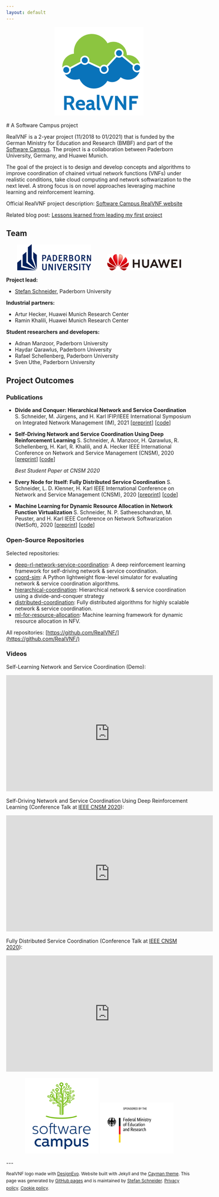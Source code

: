 ```yaml
---
layout: default
---
```


<script src="https://kit.fontawesome.com/cd408a8b63.js" crossorigin="anonymous"></script>
<p align="center"><img src="assets/realvnf_logo.png"/></p>
# A Software Campus project

RealVNF is a 2-year project (11/2018 to 01/2021) that is funded by the German Ministry for Education and Research (BMBF) and part of the [Software Campus](https://www.softwarecampus.de/en/). The project is a collaboration between Paderborn University, Germany, and Huawei Munich.

The goal of the project is to design and develop concepts and algorithms to improve coordination of chained virtual network functions (VNFs) under realistic conditions, take cloud computing and network softwarization to the next level. A strong focus is on novel approaches leveraging machine learning and reinforcement learning.

Official RealVNF project description: [Software Campus RealVNF website](https://softwarecampus.de/en/project/realvnf-improved-coordination-of-chained-vnfs-under-realistic-conditions/)

Related blog post: [Lessons learned from leading my first project](https://stefanbschneider.github.io/blog/my-first-project)

## Team

<p align="center">
	<img src="assets/upb.png" width="200" hspace="20"/>
	<img src="assets/huawei_horizontal.png" width="200" hspace="20"/>
</p>

**Project lead:** 

* [Stefan Schneider](https://stefanbschneider.github.io), Paderborn University

**Industrial partners:**

* Artur Hecker, Huawei Munich Research Center
* Ramin Khalili, Huawei Munich Research Center

**Student researchers and developers:**

* Adnan Manzoor, Paderborn University
* Haydar Qarawlus, Paderborn University
* Rafael Schellenberg, Paderborn University
* Sven Uthe, Paderborn University

## Project Outcomes

### Publications

* **Divide and Conquer: Hierarchical Network and Service Coordination**
  S. Schneider, M. Jürgens, and H. Karl
  IFIP/IEEE International Symposium on Integrated Network Management (IM), 2021 [[preprint](https://ris.uni-paderborn.de/download/20693/20694/preprint_with_header.pdf)] [[code](https://github.com/CN-UPB/hierarchical-coordination)]         	    
  
* **Self-Driving Network and Service Coordination Using Deep Reinforcement Learning**
  S. Schneider, A. Manzoor, H. Qarawlus, R. Schellenberg, H. Karl, R. Khalili, and A. Hecker
  IEEE International Conference on Network and Service Management (CNSM), 2020 [[preprint](https://ris.uni-paderborn.de/record/19609)] [[code](https://github.com/RealVNF/deep-rl-network-service-coordination)]
  
  <i class="fas fa-award"></i> *Best Student Paper at CNSM 2020*
  
* **Every Node for Itself: Fully Distributed Service Coordination**
  S. Schneider, L. D. Klenner, H. Karl
  IEEE International Conference on Network and Service Management (CNSM), 2020 [[preprint](https://ris.uni-paderborn.de/record/19607)] [[code](https://github.com/CN-UPB/distributed-coordination)]
  
* **Machine Learning for Dynamic Resource Allocation in Network Function Virtualization**
  S. Schneider, N. P. Satheeschandran, M. Peuster, and H. Karl
  IEEE Conference on Network Softwarization (NetSoft), 2020 [[preprint](https://ris.uni-paderborn.de/record/16219)] [[code](https://github.com/CN-UPB/ml-for-resource-allocation)]            

### Open-Source Repositories

Selected repositories:

* [deep-rl-network-service-coordination](https://github.com/RealVNF/deep-rl-network-service-coordination): A deep reinforcement learning framework for self-driving network & service coordination.
* [coord-sim](https://github.com/RealVNF/coord-sim): A Python lightweight flow-level simulator for evaluating network & service coordination algorithms.
* [hierarchical-coordination](https://github.com/CN-UPB/hierarchical-coordination): Hierarchical network & service coordination using a divide-and-conquer strategy
* [distributed-coordination](https://github.com/CN-UPB/distributed-coordination): Fully distributed algorithms for highly scalable network & service coordination.
* [ml-for-resource-allocation](https://github.com/CN-UPB/ml-for-resource-allocation): Machine learning framework for dynamic resource allocation in NFV.

All repositories: [https://github.com/RealVNF/](https://github.com/RealVNF/)

### Videos

Self-Learning Network and Service Coordination (Demo):
<iframe width="560" height="315" src="https://www.youtube-nocookie.com/embed/Y30V7M5FabA" frameborder="0" allow="accelerometer; autoplay; clipboard-write; encrypted-media; gyroscope; picture-in-picture" allowfullscreen></iframe>

Self-Driving Network and Service Coordination Using Deep Reinforcement Learning (Conference Talk at [IEEE CNSM 2020](http://www.cnsm-conf.org/2020/)):

<iframe width="560" height="315" src="https://www.youtube-nocookie.com/embed/aOf08uCDNO8" frameborder="0" allow="accelerometer; autoplay; clipboard-write; encrypted-media; gyroscope; picture-in-picture" allowfullscreen></iframe>

Fully Distributed Service Coordination (Conference Talk at [IEEE CNSM 2020](http://www.cnsm-conf.org/2020/)):

<iframe width="560" height="315" src="https://www.youtube-nocookie.com/embed/rKJoJUte-Hk" frameborder="0" allow="accelerometer; autoplay; clipboard-write; encrypted-media; gyroscope; picture-in-picture" allowfullscreen></iframe>

<p align="center">
	<img src="assets/software_campus.png" width="200"/>
	<img src="assets/BMBF_sponsored_by.jpg" width="200"/>
</p>
---

<sup>RealVNF logo made with [DesignEvo](https://www.designevo.com/en/). Website built with Jekyll and the [Cayman theme](https://github.com/pages-themes/cayman). This page was generated by [GitHub pages](https://pages.github.com) and is maintained by [Stefan Schneider](https://github.com/stefanbschneider/). [Privacy policy](https://www.websitepolicies.com/policies/view/jxmRJKL6). [Cookie policy](https://www.websitepolicies.com/policies/view/HRFXfotb).</sup>

